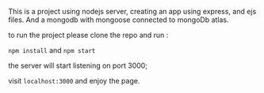 This is a project using nodejs server, creating an app using express, and ejs files. And a mongodb with mongoose connected to mongoDb atlas.

to run the project please clone the repo and run :

```npm install```
and 
```npm start```

the server will start listening on port 3000;

visit ```localhost:3000``` and enjoy the page.